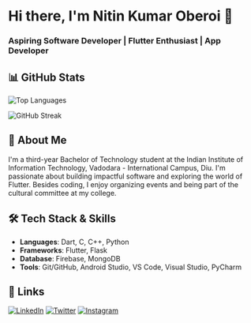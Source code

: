 # Hi there, I'm Nitin Kumar Oberoi 👋
### Aspiring Software Developer | Flutter Enthusiast | App Developer

## 📊 GitHub Stats
<!-- ![Your Name's GitHub stats](https://github-readme-stats.vercel.app/api?username=nitinkoberoii&show_icons=true&theme=radical) -->

![Top Languages](https://github-readme-stats.vercel.app/api/top-langs/?username=nitinkoberoii&layout=compact&theme=radical)

![GitHub Streak](https://github-readme-streak-stats.herokuapp.com/?user=nitinkoberoii&theme=radical)

<!-- ![GitHub Trophies](https://github-profile-trophy.vercel.app/?username=nitinkoberoii&theme=radical) -->

## 📖 About Me
I'm a third-year Bachelor of Technology student at the Indian Institute of Information Technology, Vadodara - International Campus, Diu. I'm passionate about building impactful software and exploring the world of Flutter. Besides coding, I enjoy organizing events and being part of the cultural committee at my college.

## 🛠 Tech Stack & Skills
- **Languages**: Dart, C, C++, Python
- **Frameworks**: Flutter, Flask
- **Database**: Firebase, MongoDB
- **Tools**: Git/GitHub, Android Studio, VS Code, Visual Studio, PyCharm

<!-- ## Featured Projects
### [DiscussIt](https://github.com/nitinkoberoii/DiscussIt)
DiscussIt is a responsive reddit clone built on my journey to learn full stack App-Development using Flutter and Firebase.

### [Zoom Clone](https://github.com/nitinkoberoii/Zoom-Clone)
Zoom-Clone is a clone built on my journey to learn full stack App-Development using Flutter and Firebase. -->

## 🔗 Links

[![LinkedIn](https://img.shields.io/badge/LinkedIn-0077B5?style=for-the-badge&logo=linkedin&logoColor=white)](https://www.linkedin.com/in/nitin-kumar-oberoi-169136261/)
[![Twitter](https://img.shields.io/badge/Twitter-1DA1F2?style=for-the-badge&logo=twitter&logoColor=white)](https://twitter.com/nitinkoberoii)
[![Instagram](https://img.shields.io/badge/Instagram-E4405F?style=for-the-badge&logo=instagram&logoColor=white)](https://www.instagram.com/nitinkoberoii/)


<!---
nitinkoberoii/nitinkoberoii is a ✨ special ✨ repository because its `README.md` (this file) appears on your GitHub profile.
You can click the Preview link to take a look at your changes.
--->
